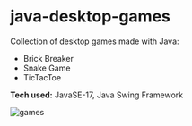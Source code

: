 # java-desktop-games
Collection of desktop games made with Java:
- Brick Breaker
- Snake Game
- TicTacToe

**Tech used:** JavaSE-17, Java Swing Framework

![games](https://github.com/user-attachments/assets/2a446ff6-bf5b-480b-b935-9ee1698a543e)

